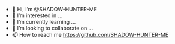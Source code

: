 - 👋 Hi, I’m @SHADOW-HUNTER-ME
- 👀 I’m interested in ...
- 🌱 I’m currently learning ...
- 💞️ I’m looking to collaborate on ...
- 📫 How to reach me https://github.com/SHADOW-HUNTER-ME

<!---
SHADOW-HUNTER-ME/SHADOW-HUNTER-ME is a ✨ special ✨ repository because its `README.md` (this file) appears on your GitHub profile.
You can click the Preview link to take a look at your changes.
--->
